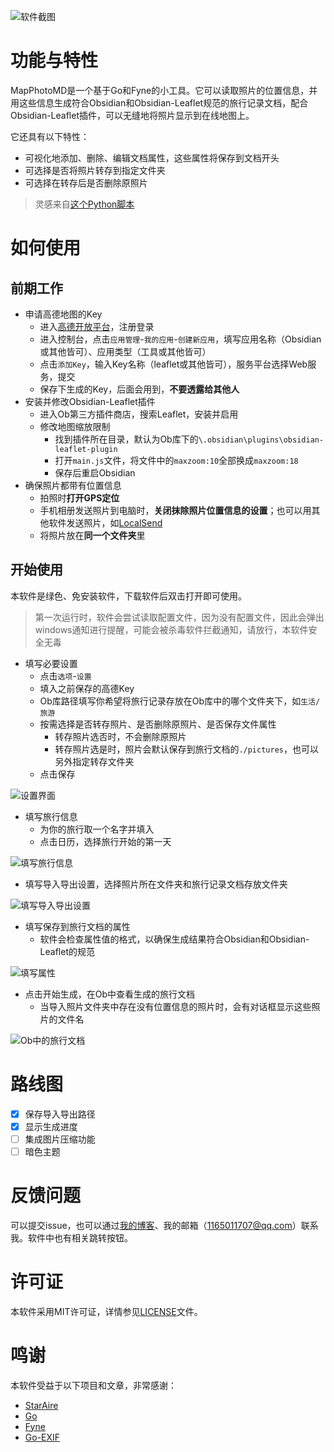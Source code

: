 ![软件截图](/img/banner.png)

# 功能与特性

MapPhotoMD是一个基于Go和Fyne的小工具。它可以读取照片的位置信息，并用这些信息生成符合Obsidian和Obsidian-Leaflet规范的旅行记录文档，配合Obsidian-Leaflet插件，可以无缝地将照片显示到在线地图上。

它还具有以下特性：

+ 可视化地添加、删除、编辑文档属性，这些属性将保存到文档开头
+ 可选择是否将照片转存到指定文件夹
+ 可选择在转存后是否删除原照片

> 灵感来自[这个Python脚本](https://sspai.com/post/80578)

# 如何使用

## 前期工作

+ 申请高德地图的Key
  + 进入[高德开放平台](https://lbs.amap.com/)，注册登录
  + 进入控制台，点击`应用管理`-`我的应用`-`创建新应用`，填写应用名称（Obsidian或其他皆可）、应用类型（工具或其他皆可）
  + 点击`添加Key`，输入Key名称（leaflet或其他皆可），服务平台选择Web服务，提交
  + 保存下生成的Key，后面会用到，**不要透露给其他人**
+ 安装并修改Obsidian-Leaflet插件
  + 进入Ob第三方插件商店，搜索Leaflet，安装并启用
  + 修改地图缩放限制
    + 找到插件所在目录，默认为Ob库下的`\.obsidian\plugins\obsidian-leaflet-plugin`
    + 打开`main.js`文件，将文件中的`maxzoom:10`全部换成`maxzoom:18`
    + 保存后重启Obsidian
+ 确保照片都带有位置信息
  + 拍照时**打开GPS定位**
  + 手机相册发送照片到电脑时，**关闭抹除照片位置信息的设置**；也可以用其他软件发送照片，如[LocalSend](https://github.com/localsend/localsend)
  + 将照片放在**同一个文件夹**里

## 开始使用

本软件是绿色、免安装软件，下载软件后双击打开即可使用。

> 第一次运行时，软件会尝试读取配置文件，因为没有配置文件，因此会弹出windows通知进行提醒，可能会被杀毒软件拦截通知，请放行，本软件安全无毒

+ 填写必要设置
  + 点击`选项`-`设置`
  + 填入之前保存的高德Key
  + Ob库路径填写你希望将旅行记录存放在Ob库中的哪个文件夹下，如`生活/旅游`
  + 按需选择是否转存照片、是否删除原照片、是否保存文件属性
    + 转存照片选否时，不会删除原照片
    + 转存照片选是时，照片会默认保存到旅行文档的`./pictures`，也可以另外指定转存文件夹
  + 点击保存

![设置界面](/img/settings.png)

+ 填写旅行信息
  + 为你的旅行取一个名字并填入
  + 点击日历，选择旅行开始的第一天

![填写旅行信息](img/travelTab.png)

+ 填写导入导出设置，选择照片所在文件夹和旅行记录文档存放文件夹

![填写导入导出设置](img/IOputTab.png)

+ 填写保存到旅行文档的属性
  + 软件会检查属性值的格式，以确保生成结果符合Obsidian和Obsidian-Leaflet的规范

![填写属性](img/addProperties.png)

+ 点击开始生成，在Ob中查看生成的旅行文档
  + 当导入照片文件夹中存在没有位置信息的照片时，会有对话框显示这些照片的文件名

![Ob中的旅行文档](img/result.png)

# 路线图

- [x] 保存导入导出路径
- [x] 显示生成进度
- [ ] 集成图片压缩功能
- [ ] 暗色主题

# 反馈问题

可以提交issue，也可以通过[我的博客](https://www.huangoo.top)、我的邮箱（1165011707@qq.com）联系我。软件中也有相关跳转按钮。

# 许可证

本软件采用MIT许可证，详情参见[LICENSE](LICENSE)文件。

# 鸣谢

本软件受益于以下项目和文章，非常感谢：

+ [StarAire](https://sspai.com/post/80578)
+ [Go](https://github.com/golang/go)
+ [Fyne](https://github.com/fyne-io/fyne)
+ [Go-EXIF](https://github.com/rwcarlsen/goexif)

